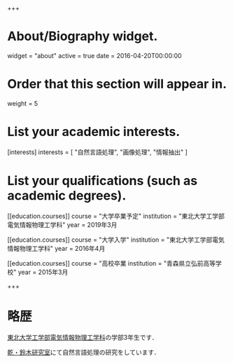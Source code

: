 +++
# About/Biography widget.
widget = "about"
active = true
date = 2016-04-20T00:00:00

# Order that this section will appear in.
weight = 5

# List your academic interests.
[interests]
  interests = [
    "自然言語処理",
    "画像処理",
    "情報抽出"
  ]

# List your qualifications (such as academic degrees).
[[education.courses]]
  course = "大学卒業予定"
  institution = "東北大学工学部電気情報物理工学科"
  year = 2019年3月

[[education.courses]]
  course = "大学入学"
  institution = "東北大学工学部電気情報物理工学科"
  year = 2016年4月

[[education.courses]]
  course = "高校卒業
  institution = "青森県立弘前高等学校"
  year = 2015年3月

+++

# 略歴

 [東北大学工学部電気情報物理工学科](http://www.ecei.tohoku.ac.jp/eipe/)の学部3年生です．

[乾・鈴木研究室](http://www.cl.ecei.tohoku.ac.jp/)にて自然言語処理の研究をしています．
